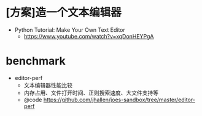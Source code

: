 # [方案]造一个文本编辑器

- Python Tutorial: Make Your Own Text Editor
  - https://www.youtube.com/watch?v=xqDonHEYPgA

# benchmark

- editor-perf
  - 文本编辑器性能比较
  - 内存占用、文件打开时间、正则搜索速度、大文件支持等
  - @code https://github.com/jhallen/joes-sandbox/tree/master/editor-perf